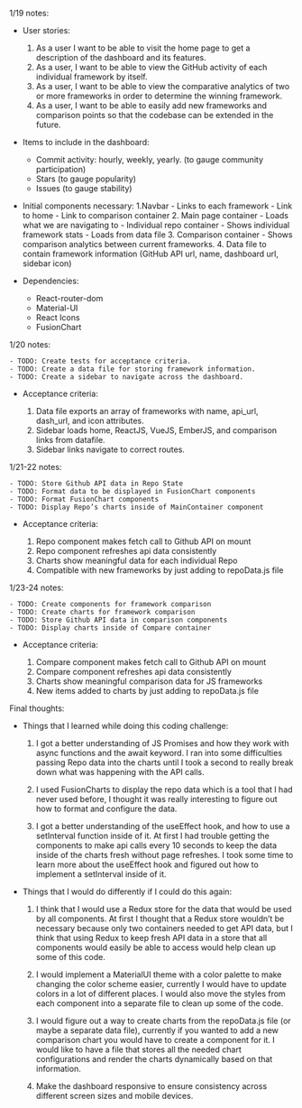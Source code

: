
1/19 notes:

- User stories:
	1. As a user I want to be able to visit the home page to get a description of the dashboard and its features.
	2. As a user, I want to be able to view the GitHub activity of each individual framework by itself.
	3. As a user, I want to be able to view the comparative analytics of two or more frameworks in order to determine the winning framework.
	4. As a user, I want to be able to easily add new frameworks and comparison points so that the codebase can be extended in the future.
 
- Items to include in the dashboard:
	- Commit activity: hourly, weekly, yearly. (to gauge community participation)
	- Stars (to gauge popularity)
	- Issues (to gauge stability)

- Initial components necessary:
	1.Navbar
 		- Links to each framework
 		- Link to home
 		- Link to comparison container
	2. Main page container
 		- Loads what we are navigating to
 		- Individual repo container
 		- Shows individual framework stats
 		- Loads from data file
	3. Comparison container
 		- Shows comparison analytics between current frameworks.
	4. Data file to contain framework information (GitHub API url, name, dashboard url, sidebar icon)
 
- Dependencies:
	- React-router-dom
	- Material-UI
	- React Icons
	- FusionChart
 
 
1/20 notes:

	- TODO: Create tests for acceptance criteria.
	- TODO: Create a data file for storing framework information.
	- TODO: Create a sidebar to navigate across the dashboard.

- Acceptance criteria:

	1. Data file exports an array of frameworks with name, api_url, dash_url, and icon attributes.
	2. Sidebar loads home, ReactJS, VueJS, EmberJS, and comparison links from datafile.
	3. Sidebar links navigate to correct routes. 

1/21-22 notes:

	- TODO: Store Github API data in Repo State
	- TODO: Format data to be displayed in FusionChart components
	- TODO: Format FusionChart components
	- TODO: Display Repo’s charts inside of MainContainer component
 
- Acceptance criteria:

	1. Repo component makes fetch call to Github API on mount
	2. Repo component refreshes api data consistently
	3. Charts show meaningful data for each individual Repo
	4. Compatible with new frameworks by just adding to repoData.js file

1/23-24 notes:

	- TODO: Create components for framework comparison
	- TODO: Create charts for framework comparison
	- TODO: Store Github API data in comparison components
	- TODO: Display charts inside of Compare container
 
- Acceptance criteria:

	1. Compare component makes fetch call to Github API on mount
	2. Compare component refreshes api data consistently
	3. Charts show meaningful comparison data for JS frameworks
	4. New items added to charts by just adding to repoData.js file
 
Final thoughts:

- Things that I learned while doing this coding challenge:

 	1. I got a better understanding of JS Promises and how they work with async functions and the await keyword. I ran into some difficulties passing Repo data into the charts until I took a second to really break down what was happening with the API calls.
 
 	2. I used FusionCharts to display the repo data which is a tool that I had never used before, I thought it was really interesting to figure out how to format and configure the data.
 
 	3. I got a better understanding of the useEffect hook, and how to use a setInterval function inside of it. At first I had trouble getting the components to make api calls every 10 seconds to keep the data inside of the charts fresh without page refreshes. I took some time to learn more about the useEffect hook and figured out how to implement a setInterval inside of it.
 
- Things that I would do differently if I could do this again:

 	1. I think that I would use a Redux store for the data that would be used by all components. At first I thought that a Redux store wouldn’t be necessary because only two containers needed to get API data, but I think that using Redux to keep fresh API data in a store that all components would easily be able to access would help clean up some of this code.
 
	2.  I would implement a MaterialUI theme with a color palette to make changing the color scheme easier, currently I would have to update colors in a lot of different places. I would also move the styles from each component into a separate file to clean up some of the code. 

 	3. I would figure out a way to create charts from the repoData.js file (or maybe a separate data file), currently if you wanted to add a new comparison chart you would have to create a component for it. I would like to have a file that stores all the needed chart configurations and render the charts dynamically based on that information.
 
 	4. Make the dashboard responsive to ensure consistency across different screen sizes and mobile devices.
